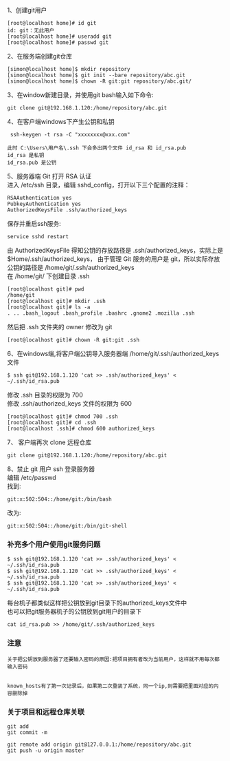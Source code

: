 1、创建git用户
```
[root@localhost home]# id git
id: git：无此用户
[root@localhost home]# useradd git
[root@localhost home]# passwd git
```
2、在服务端创建git仓库
```
[simon@localhost home]$ mkdir repository
[simon@localhost home]$ git init --bare repository/abc.git
[simon@localhost home]$ chown -R git:git repository/abc.git/
```
3、在window新建目录，并使用git bash输入如下命令:
```
git clone git@192.168.1.120:/home/repository/abc.git
```
4、在客户端windows下产生公钥和私钥
```
 ssh-keygen -t rsa -C "xxxxxxxx@xxx.com"
 ```
 ```
此时 C:\Users\用户名\.ssh 下会多出两个文件 id_rsa 和 id_rsa.pub
id_rsa 是私钥
id_rsa.pub 是公钥
```
5、服务器端 Git 打开 RSA 认证<br>
进入 /etc/ssh 目录，编辑 sshd_config，打开以下三个配置的注释：
```
RSAAuthentication yes
PubkeyAuthentication yes
AuthorizedKeysFile .ssh/authorized_keys
```
保存并重启ssh服务:
```
service sshd restart
```
由 AuthorizedKeysFile 得知公钥的存放路径是 .ssh/authorized_keys，实际上是 $Home/.ssh/authorized_keys，
由于管理 Git 服务的用户是 git，所以实际存放公钥的路径是 /home/git/.ssh/authorized_keys<br>
在 /home/git/ 下创建目录 .ssh
```
[root@localhost git]# pwd
/home/git
[root@localhost git]# mkdir .ssh
[root@localhost git]# ls -a 
. .. .bash_logout .bash_profile .bashrc .gnome2 .mozilla .ssh
```
然后把 .ssh 文件夹的 owner 修改为 git
```
[root@localhost git]# chown -R git:git .ssh
```

6、在windows端,将客户端公钥导入服务器端 /home/git/.ssh/authorized_keys 文件
```
$ ssh git@192.168.1.120 'cat >> .ssh/authorized_keys' < ~/.ssh/id_rsa.pub
```
修改 .ssh 目录的权限为 700<br>
修改 .ssh/authorized_keys 文件的权限为 600
```
[root@localhost git]# chmod 700 .ssh
[root@localhost git]# cd .ssh
[root@localhost .ssh]# chmod 600 authorized_keys 
```
7、 客户端再次 clone 远程仓库
```
git clone git@192.168.1.120:/home/repository/abc.git
```
8、禁止 git 用户 ssh 登录服务器<br>
编辑 /etc/passwd<br>
找到:
```
git:x:502:504::/home/git:/bin/bash
```
改为:
```
git:x:502:504::/home/git:/bin/git-shell
```
### 补充多个用户使用git服务问题
```
$ ssh git@192.168.1.120 'cat >> .ssh/authorized_keys' < ~/.ssh/id_rsa.pub
$ ssh git@192.168.1.120 'cat >> .ssh/authorized_keys' < ~/.ssh/id_rsa.pub
$ ssh git@192.168.1.120 'cat >> .ssh/authorized_keys' < ~/.ssh/id_rsa.pub
```
每台机子都类似这样把公钥放到git目录下的authorized_keys文件中<br>
也可以把git服务器机子的公钥放到git用户的目录下
```
cat id_rsa.pub >> /home/git/.ssh/authorized_keys
```
### 注意
```
关于把公钥放到服务器了还要输入密码的原因:把项目拥有者改为当前用户，这样就不用每次都输入密码


known_hosts有了第一次记录后，如果第二次重装了系统，同一个ip,则需要把里面对应的内容删除掉
```
### 关于项目和远程仓库关联
```
git add
git commit -m

git remote add origin git@127.0.0.1:/home/repository/abc.git
git push -u origin master
```
